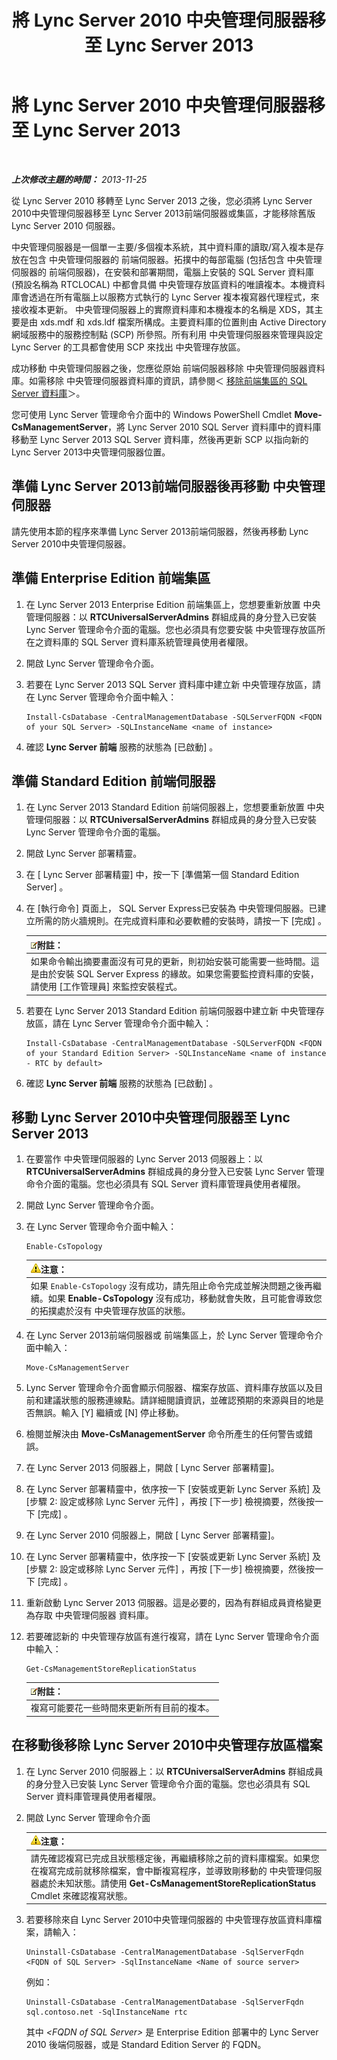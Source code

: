﻿---
title: 將 Lync Server 2010 中央管理伺服器移至 Lync Server 2013
TOCTitle: 將 Lync Server 2010 中央管理伺服器移至 Lync Server 2013
ms:assetid: 30cc98f2-1916-4dbe-99d0-8df5368ed3ec
ms:mtpsurl: https://technet.microsoft.com/zh-tw/library/JJ688013(v=OCS.15)
ms:contentKeyID: 49890003
ms.date: 08/10/2015
mtps_version: v=OCS.15
ms.translationtype: HT
---

# 將 Lync Server 2010 中央管理伺服器移至 Lync Server 2013

 

_**上次修改主題的時間：** 2013-11-25_

從 Lync Server 2010 移轉至 Lync Server 2013 之後，您必須將 Lync Server 2010中央管理伺服器移至 Lync Server 2013前端伺服器或集區，才能移除舊版 Lync Server 2010 伺服器。

中央管理伺服器是一個單一主要/多個複本系統，其中資料庫的讀取/寫入複本是存放在包含 中央管理伺服器的 前端伺服器。拓撲中的每部電腦 (包括包含 中央管理伺服器的 前端伺服器)，在安裝和部署期間，電腦上安裝的 SQL Server 資料庫 (預設名稱為 RTCLOCAL) 中都會具備 中央管理存放區資料的唯讀複本。本機資料庫會透過在所有電腦上以服務方式執行的 Lync Server 複本複寫器代理程式，來接收複本更新。 中央管理伺服器上的實際資料庫和本機複本的名稱是 XDS，其主要是由 xds.mdf 和 xds.ldf 檔案所構成。主要資料庫的位置則由 Active Directory 網域服務中的服務控制點 (SCP) 所參照。所有利用 中央管理伺服器來管理與設定 Lync Server 的工具都會使用 SCP 來找出 中央管理存放區。

成功移動 中央管理伺服器之後，您應從原始 前端伺服器移除 中央管理伺服器資料庫。如需移除 中央管理伺服器資料庫的資訊，請參閱＜ [移除前端集區的 SQL Server 資料庫](remove-the-sql-server-database-for-a-front-end-pool.md)＞。

您可使用 Lync Server 管理命令介面中的 Windows PowerShell Cmdlet **Move-CsManagementServer**，將 Lync Server 2010 SQL Server 資料庫中的資料庫移動至 Lync Server 2013 SQL Server 資料庫，然後再更新 SCP 以指向新的 Lync Server 2013中央管理伺服器位置。

## 準備 Lync Server 2013前端伺服器後再移動 中央管理伺服器

請先使用本節的程序來準備 Lync Server 2013前端伺服器，然後再移動 Lync Server 2010中央管理伺服器。

## 準備 Enterprise Edition 前端集區

1.  在 Lync Server 2013 Enterprise Edition 前端集區上，您想要重新放置 中央管理伺服器：以 **RTCUniversalServerAdmins** 群組成員的身分登入已安裝 Lync Server 管理命令介面的電腦。您也必須具有您要安裝 中央管理存放區所在之資料庫的 SQL Server 資料庫系統管理員使用者權限。

2.  開啟 Lync Server 管理命令介面。

3.  若要在 Lync Server 2013 SQL Server 資料庫中建立新 中央管理存放區，請在 Lync Server 管理命令介面中輸入：
    
        Install-CsDatabase -CentralManagementDatabase -SQLServerFQDN <FQDN of your SQL Server> -SQLInstanceName <name of instance>

4.  確認 **Lync Server 前端** 服務的狀態為 \[已啟動\] 。

## 準備 Standard Edition 前端伺服器

1.  在 Lync Server 2013 Standard Edition 前端伺服器上，您想要重新放置 中央管理伺服器：以 **RTCUniversalServerAdmins** 群組成員的身分登入已安裝 Lync Server 管理命令介面的電腦。

2.  開啟 Lync Server 部署精靈。

3.  在 \[ Lync Server 部署精靈\] 中，按一下 \[準備第一個 Standard Edition Server\] 。

4.  在 \[執行命令\] 頁面上， SQL Server Express已安裝為 中央管理伺服器。已建立所需的防火牆規則。在完成資料庫和必要軟體的安裝時，請按一下 \[完成\] 。
    
    <table>
    <thead>
    <tr class="header">
    <th><img src="images/Gg398811.note(OCS.15).gif" title="note" alt="note" />附註：</th>
    </tr>
    </thead>
    <tbody>
    <tr class="odd">
    <td>如果命令輸出摘要畫面沒有可見的更新，則初始安裝可能需要一些時間。這是由於安裝 SQL Server Express 的緣故。如果您需要監控資料庫的安裝，請使用 [工作管理員] 來監控安裝程式。</td>
    </tr>
    </tbody>
    </table>


5.  若要在 Lync Server 2013 Standard Edition 前端伺服器中建立新 中央管理存放區，請在 Lync Server 管理命令介面中輸入：
    
        Install-CsDatabase -CentralManagementDatabase -SQLServerFQDN <FQDN of your Standard Edition Server> -SQLInstanceName <name of instance - RTC by default>

6.  確認 **Lync Server 前端** 服務的狀態為 \[已啟動\] 。

## 移動 Lync Server 2010中央管理伺服器至 Lync Server 2013

1.  在要當作 中央管理伺服器的 Lync Server 2013 伺服器上：以 **RTCUniversalServerAdmins** 群組成員的身分登入已安裝 Lync Server 管理命令介面的電腦。您也必須具有 SQL Server 資料庫管理員使用者權限。

2.  開啟 Lync Server 管理命令介面。

3.  在 Lync Server 管理命令介面中輸入：
    
        Enable-CsTopology
    
    <table>
    <thead>
    <tr class="header">
    <th><img src="images/Hh202161.warning(OCS.15).gif" title="warning" alt="warning" />注意：</th>
    </tr>
    </thead>
    <tbody>
    <tr class="odd">
    <td>如果 <code>Enable-CsTopology</code> 沒有成功，請先阻止命令完成並解決問題之後再繼續。如果 <strong>Enable-CsTopology</strong> 沒有成功，移動就會失敗，且可能會導致您的拓撲處於沒有 中央管理存放區的狀態。</td>
    </tr>
    </tbody>
    </table>


4.  在 Lync Server 2013前端伺服器或 前端集區上，於 Lync Server 管理命令介面中輸入：
    
        Move-CsManagementServer

5.  Lync Server 管理命令介面會顯示伺服器、檔案存放區、資料庫存放區以及目前和建議狀態的服務連線點。請詳細閱讀資訊，並確認預期的來源與目的地是否無誤。輸入 \[Y\] 繼續或 \[N\] 停止移動。

6.  檢閱並解決由 **Move-CsManagementServer** 命令所產生的任何警告或錯誤。

7.  在 Lync Server 2013 伺服器上，開啟 \[ Lync Server 部署精靈\]。

8.  在 Lync Server 部署精靈中，依序按一下 \[安裝或更新 Lync Server 系統\] 及 \[步驟 2: 設定或移除 Lync Server 元件\] ，再按 \[下一步\] 檢視摘要，然後按一下 \[完成\] 。

9.  在 Lync Server 2010 伺服器上，開啟 \[ Lync Server 部署精靈\]。

10. 在 Lync Server 部署精靈中，依序按一下 \[安裝或更新 Lync Server 系統\] 及 \[步驟 2: 設定或移除 Lync Server 元件\] ，再按 \[下一步\] 檢視摘要，然後按一下 \[完成\] 。

11. 重新啟動 Lync Server 2013 伺服器。這是必要的，因為有群組成員資格變更為存取 中央管理伺服器 資料庫。

12. 若要確認新的 中央管理存放區有進行複寫，請在 Lync Server 管理命令介面中輸入：
    
        Get-CsManagementStoreReplicationStatus
    
    <table>
    <thead>
    <tr class="header">
    <th><img src="images/Gg398811.note(OCS.15).gif" title="note" alt="note" />附註：</th>
    </tr>
    </thead>
    <tbody>
    <tr class="odd">
    <td>複寫可能要花一些時間來更新所有目前的複本。</td>
    </tr>
    </tbody>
    </table>


## 在移動後移除 Lync Server 2010中央管理存放區檔案

1.  在 Lync Server 2010 伺服器上：以 **RTCUniversalServerAdmins** 群組成員的身分登入已安裝 Lync Server 管理命令介面的電腦。您也必須具有 SQL Server 資料庫管理員使用者權限。

2.  開啟 Lync Server 管理命令介面
    
    <table>
    <thead>
    <tr class="header">
    <th><img src="images/Hh202161.warning(OCS.15).gif" title="warning" alt="warning" />注意：</th>
    </tr>
    </thead>
    <tbody>
    <tr class="odd">
    <td>請先確認複寫已完成且狀態穩定後，再繼續移除之前的資料庫檔案。如果您在複寫完成前就移除檔案，會中斷複寫程序，並導致剛移動的 中央管理伺服器處於未知狀態。請使用 <strong>Get-CsManagementStoreReplicationStatus</strong> Cmdlet 來確認複寫狀態。</td>
    </tr>
    </tbody>
    </table>


3.  若要移除來自 Lync Server 2010中央管理伺服器的 中央管理存放區資料庫檔案，請輸入：
    
        Uninstall-CsDatabase -CentralManagementDatabase -SqlServerFqdn <FQDN of SQL Server> -SqlInstanceName <Name of source server>
    
    例如：
    
        Uninstall-CsDatabase -CentralManagementDatabase -SqlServerFqdn sql.contoso.net -SqlInstanceName rtc
    
    其中 *\<FQDN of SQL Server\>* 是 Enterprise Edition 部署中的 Lync Server 2010 後端伺服器，或是 Standard Edition Server 的 FQDN。

